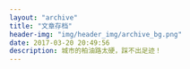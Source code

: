 ```yaml
---
layout: "archive"
title: "文章存档"
header-img: "img/header_img/archive_bg.png"
date: 2017-03-20 20:49:56
description: 城市的柏油路太硬，踩不出足迹！
---
```

